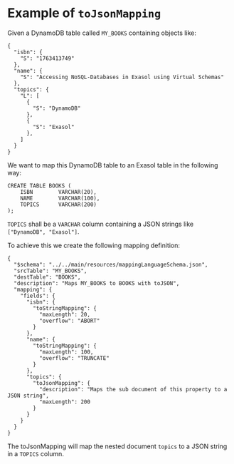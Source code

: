 # Example of `toJsonMapping`

Given a DynamoDB table called `MY_BOOKS` containing objects like:

```
{
  "isbn": {
    "S": "1763413749"
  },
  "name": {
    "S": "Accessing NoSQL-Databases in Exasol using Virtual Schemas"
  },
  "topics": {
    "L": [
      {
        "S": "DynamoDB"
      },
      {
        "S": "Exasol"
      },
    ]
  }
}
```

We want to map this DynamoDB table to an Exasol table in the following way:

```
CREATE TABLE BOOKS (
    ISBN        VARCHAR(20),
    NAME        VARCHAR(100),
    TOPICS      VARCHAR(200)
);
```
 
`TOPICS` shall be a `VARCHAR` column containing a JSON strings like `["DynamoDB", "Exasol"]`.

To achieve this we create the following mapping definition:  

```
{
  "$schema": "../../main/resources/mappingLanguageSchema.json",
  "srcTable": "MY_BOOKS",
  "destTable": "BOOKS",
  "description": "Maps MY_BOOKS to BOOKS with toJSON",
  "mapping": {
    "fields": {
      "isbn": {
        "toStringMapping": {
          "maxLength": 20,
          "overflow": "ABORT"
        }
      },
      "name": {
        "toStringMapping": {
          "maxLength": 100,
          "overflow": "TRUNCATE"
        }
      },
      "topics": {
        "toJsonMapping": {
          "description": "Maps the sub document of this property to a JSON string",
          "maxLength": 200
        }
      }
    }
  }
}
```

The toJsonMapping will map the nested document `topics` to a JSON string in a `TOPICS` column.
